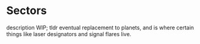 # Sectors

description WIP; tldr eventual replacement to planets,
and is where certain things like laser designators and signal flares live.
